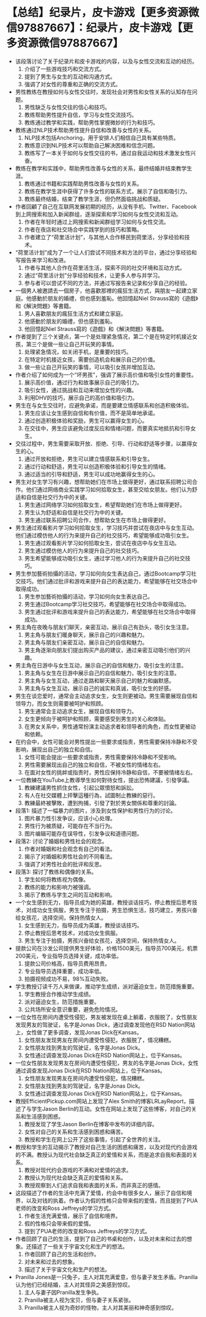 # 【总结】纪录片，皮卡游戏【更多资源微信97887667】：纪录片，皮卡游戏【更多资源微信97887667】

-   该段落讨论了关于纪录片和皮卡游戏的内容，以及与女性交流和互动的经历。
    1.  介绍了一些游戏技巧和交流方式。
    2.  提到了男生与女生的互动和沟通方式。
    3.  强调了对女性的尊重和正确的交流方式。
-   男性教练在教授如何与女性交往时，发现社会对男性和女性关系的认知存在问题。
    1.  男性缺乏与女性交往的信心和技巧。
    2.  教练帮助男性提升自信，学习与女性交流技巧。
    3.  教练通过教学和实践，帮助男性掌握微妙的行为和技巧。
-   教练通过NLP技术帮助男性提升自信和改善与女性的关系。
    1.  NLP技术包括Anchoring，用于安排人们相信自己具有某些特质。
    2.  教练意识到NLP技术可以帮助自己解决困难和信念问题。
    3.  教练写了一本关于如何与女性交往的书，通过自我运动和技术激发女性兴奋。
-   教练在教学和实践中，帮助男性改善与女性的关系，最终结婚并结束教学生涯。
    1.  教练通过书籍和实践帮助男性改善与女性的关系。
    2.  教练在教学生涯中获得了许多女性的联系方式，展示了自信和吸引力。
    3.  教练最终结婚，结束了教学生涯，但仍然面临挑战和质疑。
-   作者回顧了自己在互联网发展初期的经历，从没有手机、Twitter、Facebook到上网搜索和加入新闻群组，逐渐探索和学习如何与女性交流和互动。
    1.  作者在年轻时通过上网搜索和新闻群组学习如何与女性交流。
    2.  作者在夜店和社交场合中实践学到的技巧和策略。
    3.  作者建立了“荷里活计划”，与其他人合作移民到荷里活，分享经验和技术。
-   “荷里活计划”成为了一个让人们尝试不同技术和方法的平台，通过分享经验和写报告来学习和改进。
    1.  作者与其他人合作在荷里活生活，探索不同的社交环境和互动方式。
    2.  通过“荷里活计划”分享经验和技术，让更多人参与并学习。
    3.  参与者可以尝试不同的方法，并通过写报告来记录和分享自己的经验。
-   一個男人被邀請去一個房子，他喜歡那裡的瘋狂生活方式，與朋友一起建立家庭。他感動於朋友的婚禮，但也感到羞恥。他回憶起Niel Strauss寫的《遊戲》和《解決問題》等書籍。
    1.  男人喜歡朋友的瘋狂生活方式和建立家庭。
    2.  他感動於朋友的婚禮，但也感到羞恥。
    3.  他回憶起Niel Strauss寫的《遊戲》和《解決問題》等書籍。
-   作者提到了三个关键点，第一个是处理紧急情况，第二个是在特定时机接近女孩，第三个是做一些让自己开玩笑的事情。
    1.  处理紧急情况，如关闭手机，是重要的技巧。
    2.  在特定时机接近女孩，需要创造机会和展示自己的价值。
    3.  做一些让自己开玩笑的事情，可以吸引女孩并增加互动。
-   作者介绍了如何成为一个“坏男孩”，强调了展示高价值和吸引女性的重要性。
    1.  展示高价值，通过行为和故事展示自己的吸引力。
    2.  吸引女性，通过挑战和互动来增加女性的兴趣。
    3.  利用DHV的技巧，展示自己的高价值和吸引力。
-   男生在与女生交往时，应避免承诺，而是要建立情感联系和创造积极体验。
    1.  男生应该让女生感到自信和有价值，而不是简单地承诺。
    2.  通过创造积极体验和奖励，男生可以赢得女生的心。
    3.  在交往中，男生应该避免过度反应和情绪问题，而要真实地抵抗和引导女生。
-   交往过程中，男生需要采取开放、拒绝、引导、行动和舒适等步骤，以赢得女生的心。
    1.  通过开放和拒绝，男生可以建立情感联系和引导女生。
    2.  通过行动和舒适，男生可以创造积极体验和引导女生的情绪。
    3.  通过适当的引导和舒适，男生可以成功地赢得女生的心。
-   男生对女生学习有兴趣，想帮助她们在市场上做得更好，通过联系招聘公司合作。他们通过网络商业实践学习如何拾取女生，甚至交给女朋友。他们认为舒适和自信是社交行为中的关键。
    1.  男生通过网络学习如何拾取女生，希望帮助她们在市场上做得更好。
    2.  男生认为舒适和自信是社交行为中的关键。
    3.  男生通过联系招聘公司合作，想帮助女生在市场上做得更好。
-   男生通过观看影片学习如何拾取女生，学习技巧并尝试在夜店中与女生互动。他们通过模仿他人的行为来提升自己的社交技巧，希望能够成功吸引女生。
    1.  男生通过观看影片学习如何拾取女生，尝试在夜店中与女生互动。
    2.  男生通过模仿他人的行为来提升自己的社交技巧。
    3.  男生希望能够成功吸引女生，通过学习他人的行为来提升自己的社交技巧。
-   男生参加藝術拍攝的活动，学习如何向女生表达自己，通过Bootcamp学习社交技巧。他们通过批评和游戏来提升自己的表达能力，希望能够在社交场合中取得成功。
    1.  男生参加藝術拍攝的活动，学习如何向女生表达自己。
    2.  男生通过Bootcamp学习社交技巧，希望能够在社交场合中取得成功。
    3.  男生通过批评和游戏来提升自己的表达能力，希望能够在社交场合中取得成功。
-   男主角在夜晚与朋友们聊天，亲密互动，展示自己有劲头，吸引女生注意。
    1.  男主角与朋友们暖身聊天，展示自己的兴趣和魅力。
    2.  男主角与朋友们亲密互动，展示自己的自信和魅力。
    3.  男主角逐渐向朋友们提出购买产品的建议，通过亲密互动吸引他们的兴趣。
-   男主角在日游中与女生互动，展示自己的自信和魅力，吸引女生的注意。
    1.  男主角与女生在日游中展示自己的自信和魅力，吸引女生的注意。
    2.  男主角与女生互动，通过走路和聊天展示自己的魅力和幽默感。
    3.  男主角与女生互动，展示自己的诚实和真诚，吸引女生的好感。
-   男生在谈恋爱时，通常会主动追求女生，女生则更被动。男生需要展现自信和领导力，而女生则需要被呵护和照顾。
    1.  男生通常会主动追求女生，展现自信和领导力。
    2.  女生更倾向于被呵护和照顾，需要感受到男生的关心和体贴。
    3.  在男女关系中，男性通常扮演主动追求者和领导者的角色，而女性更被动和依赖。
-   在约会中，女性可能会对男性提出一些要求或指责，男性需要保持冷静和不受影响，展现出自己的独立和自信。
    1.  女性可能会提出一些要求或指责，男性需要保持冷静和不受影响。
    2.  男性需要展现出自己的独立和自信，不被女性的情绪左右。
    3.  在面对女性的挑衅或指责时，男性应保持冷静和自信，不要被情绪左右。
-   一位教練在YouTube上教導學生如何對待女性，提出恐怖建議，引發爭議。
    1.  教練建議男性抓住女性，引起公眾憤怒和訴訟。
    2.  有人在社交媒體上抨擊這種行為，試圖制止教練的惡行。
    3.  教練最終被擊敗，遭到拘捕，引發了對於男女關係和尊重的討論。
-   段落1: 描述了一幅暴力的图片，涉及到女性保护和男性行为的讨论。
    1.  图片暴力性引发争议，应该小心处理。
    2.  男性行为被质疑，可能存在不当行为。
    3.  图片编辑可能存在误导性，引发争议和道德问题。
-   段落2: 讨论了婚姻和男性社会的观念。
    1.  作者对婚姻和社会观念有自己的看法。
    2.  揭示了对婚姻和男性社会的不同看法。
    3.  强调了对男性社会的批评和反思。
-   段落3: 探讨了教练和偶像的关系。
    1.  学生如何将教练视为偶像。
    2.  教练的能力和影响力被强调。
    3.  揭示了教练与学生之间的互动和影响。
-   一个女生感到无力，指导员成为她的英雄，教授谈话技巧，停止教授后思考技术，对成功女生佩服，男生专注于拍摄，男生恐惧生活，技巧建立，男孩兴奋给女孩花，选择空间，保持热情女人。
    1.  女生感到无力，指导员成为英雄，教授谈话技巧。
    2.  停止教授后思考技术，对成功女生佩服。
    3.  男生专注于拍摄，男孩兴奋给女孩花，选择空间，保持热情女人。
-   提款公司在沙发公司提供男生好体验，价格1500美元，指导员700美元，机票200美元，专业指导员选择关键，成功率低。
    1.  提款公司价格高，指导员费用昂贵。
    2.  专业指导员选择重要，成功率低。
    3.  拍摄视频成功不易，98%互动失败。
-   学生教授订读千万人来做课，推动学生成绩，派对逼迫女生，防范措施重要。
    1.  学生教授合作推动学生成绩。
    2.  派对逼迫女生，防范措施重要。
    3.  公共场所安全意识重要，避免危险情况。
-   一位女性在房间内遭受性侵犯，男友被发现在桌上躺着，衣服脱了，女性朋友发现男友的驾驶证，名字是Jonas Dick，通过调查发现他在RSD Nation网站上，女性做了更多调查，发现Jonas Dick在Kansas。
    1.  女性朋友发现男友在房间内遭受性侵犯，衣服脱了，情况糟糕。
    2.  女性朋友找到男友的驾驶证，名字是Jonas Dick。
    3.  女性通过调查发现Jonas Dick在RSD Nation网站上，位于Kansas。
-   一位女性朋友发现男友在房间内遭受性侵犯，男友的名字是Jonas Dick，女性通过调查发现Jonas Dick在RSD Nation网站上，位于Kansas。
    1.  女性朋友发现男友在房间内遭受性侵犯，情况糟糕。
    2.  女性朋友找到男友的驾驶证，名字是Jonas Dick。
    3.  女性通过调查发现Jonas Dick在RSD Nation网站上，位于Kansas。
-   教授EfficientPickup.com网站上发现了Alex Smith的博客LRLayReport，描述了与学生Jason Berlin的互动。女性在网站上发现了这些博客，对自己的关系和生活感到困惑。
    1.  教授发现了学生Jason Berlin在博客中发布的详细内容。
    2.  女性对自己的关系和生活感到困惑和痛苦。
    3.  教授和学生在网上公开了这些事情，引起了全世界的关注。
-   教授和学生的互动揭示了教授对自己生活的困惑和痛苦，以及对现代约会游戏的不满。教授认为现代社会缺乏真正的爱情和关系，而是追求自我和表面的关系。
    1.  教授对现代约会游戏的不满和对爱情的追求。
    2.  教授认为现代社会缺乏真正的爱情和关系。
    3.  教授观察到人们追求自我和表面的关系，而非真正的感情。
-   这段描述了作者的生活中充满了爱情，约会中有很多女人，展示了自信和境界，以及对钱的执着。作者认为假的性格只会带来假的爱情，而且提到了PUA老师的改变和Ross Jeffreys的学习方式。
    1.  作者生活充满爱情，展示了自信和境界。
    2.  假的性格只会带来假的爱情。
    3.  提到了PUA老师的改变和Ross Jeffreys的学习方式。
-   作者回顾了自己的生活，提到了自己的书桌和创作，以及对未来和过去的想象。还描述了一些关于宇宙文化和生产的想法。
    1.  作者回顾了自己的生活和创作。
    2.  对未来和过去的想象。
    3.  描述了关于宇宙文化和生产的想法。
-   Pranilla Jones是一只兔子，主人对其充满爱意，但与妻子发生矛盾。Pranilla认为他们已经结婚，主人对其怪异之美感到惊叹。
    1.  主人与妻子因Pranilla发生争执。
    2.  Pranilla被主人视为宝贝，但与妻子关系紧张。
    3.  Pranilla被主人视为奇妙的怪物，主人对其美丽和神奇感到惊叹。